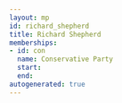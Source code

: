 ```yaml
---
layout: mp
id: richard_shepherd
title: Richard Shepherd
memberships:
- id: con
  name: Conservative Party
  start: 
  end: 
autogenerated: true
---
```


